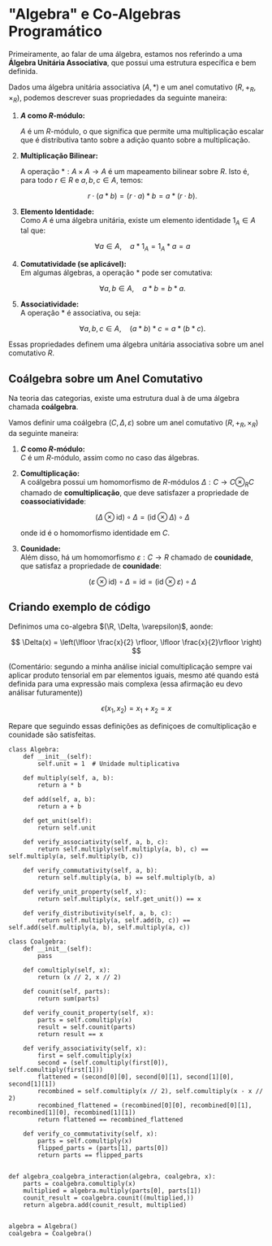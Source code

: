 # "Algebra" e Co-Algebras Programático

Primeiramente, ao falar de uma álgebra, estamos nos referindo a uma **Álgebra Unitária Associativa**, que possui uma estrutura específica e bem definida. 

Dados uma álgebra unitária associativa $(A, *)$ e um anel comutativo $(R, +_R, \times_R)$, podemos descrever suas propriedades da seguinte maneira:

1. **$A$ como $R$-módulo:**  

   $A$ é um $R$-módulo, o que significa que permite uma multiplicação escalar que é distributiva tanto sobre a adição quanto sobre a multiplicação.

2. **Multiplicação Bilinear:**  

   A operação $*: A \times A \to A$ é um mapeamento bilinear sobre $R$. Isto é, para todo $r \in R$ e $a, b, c \in A$, temos:
   
   $$r \cdot (a * b) = (r \cdot a) * b = a * (r \cdot b).$$

4. **Elemento Identidade:**  
   Como $A$ é uma álgebra unitária, existe um elemento identidade $1_A \in A$ tal que:
   
   $$\forall a \in A, \quad a * 1_A = 1_A * a = a$$

6. **Comutatividade (se aplicável):**  
   Em algumas álgebras, a operação $*$ pode ser comutativa:
   
   $$\forall a, b \in A, \quad a * b = b * a.$$

7. **Associatividade:**  
   A operação $*$ é associativa, ou seja:
   
   $$\forall a, b, c \in A, \quad (a * b) * c = a * (b * c).$$

Essas propriedades definem uma álgebra unitária associativa sobre um anel comutativo $R$.

## Coálgebra sobre um Anel Comutativo

Na teoria das categorias, existe uma estrutura dual à de uma álgebra chamada **coálgebra**. 

Vamos definir uma coálgebra $(C, \Delta, \varepsilon)$ sobre um anel comutativo $(R, +_R, \times_R)$ da seguinte maneira:

1. **$C$ como $R$-módulo:**  
   $C$ é um $R$-módulo, assim como no caso das álgebras.

2. **Comultiplicação:**  
   A coálgebra possui um homomorfismo de $R$-módulos $\Delta: C \to C \otimes_R C$ chamado de **comultiplicação**, que deve satisfazer a propriedade de **coassociatividade**:
   
   $$(\Delta \otimes \text{id}) \circ \Delta = (\text{id} \otimes \Delta) \circ \Delta$$
   
   onde $\text{id}$ é o homomorfismo identidade em $C$.

4. **Counidade:**  
   Além disso, há um homomorfismo $\varepsilon: C \to R$ chamado de **counidade**, que satisfaz a propriedade de **counidade**:
   
   $$(\varepsilon \otimes \text{id}) \circ \Delta = \text{id} = (\text{id} \otimes \varepsilon) \circ \Delta$$


## Criando exemplo de código

Definimos uma co-algebra $(\R, \Delta, \varepsilon)$, aonde:

$$
\Delta(x) = \left(\lfloor \frac{x}{2} \rfloor, \lfloor \frac{x}{2}\rfloor \right)
$$

(Comentário: segundo a minha análise inicial comultiplicação sempre vai aplicar produto tensorial em par elementos iguais, mesmo até quando está definida para uma expressão mais complexa (essa afirmação eu devo análisar futuramente))

$$
\epsilon(x_1, x_2) = x_1 + x_2 = x
$$

Repare que seguindo essas definições as definiçoes de comultiplicação e counidade são satisfeitas.

```
class Algebra:
    def __init__(self):
        self.unit = 1  # Unidade multiplicativa

    def multiply(self, a, b):
        return a * b

    def add(self, a, b):
        return a + b

    def get_unit(self):
        return self.unit

    def verify_associativity(self, a, b, c):
        return self.multiply(self.multiply(a, b), c) == self.multiply(a, self.multiply(b, c))

    def verify_commutativity(self, a, b):
        return self.multiply(a, b) == self.multiply(b, a)

    def verify_unit_property(self, x):
        return self.multiply(x, self.get_unit()) == x

    def verify_distributivity(self, a, b, c):
        return self.multiply(a, self.add(b, c)) == self.add(self.multiply(a, b), self.multiply(a, c))

class Coalgebra:
    def __init__(self):
        pass

    def comultiply(self, x):
        return (x // 2, x // 2)

    def counit(self, parts):
        return sum(parts)

    def verify_counit_property(self, x):
        parts = self.comultiply(x)
        result = self.counit(parts)
        return result == x

    def verify_associativity(self, x):
        first = self.comultiply(x)
        second = (self.comultiply(first[0]), self.comultiply(first[1]))
        flattened = (second[0][0], second[0][1], second[1][0], second[1][1])
        recombined = self.comultiply(x // 2), self.comultiply(x - x // 2)
        recombined_flattened = (recombined[0][0], recombined[0][1], recombined[1][0], recombined[1][1])
        return flattened == recombined_flattened

    def verify_co_commutativity(self, x):
        parts = self.comultiply(x)
        flipped_parts = (parts[1], parts[0])
        return parts == flipped_parts


def algebra_coalgebra_interaction(algebra, coalgebra, x):
    parts = coalgebra.comultiply(x)
    multiplied = algebra.multiply(parts[0], parts[1])
    counit_result = coalgebra.counit((multiplied,))
    return algebra.add(counit_result, multiplied)


algebra = Algebra()
coalgebra = Coalgebra()

```

